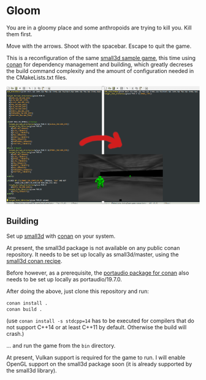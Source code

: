 Gloom
=====

You are in a gloomy place and some anthropoids are trying to kill you.
Kill them first.

Move with the arrows. Shoot with the spacebar. Escape to quit the game.

This is a reconfiguration of the same [small3d sample game](https://github.com/dimi309/small3d-samples/tree/master/gloom), this time using [conan](https://conan.io) for dependency management and building, which greatly decreses the build command complexity and the amount of configuration needed in the CMakeLists.txt files.

![screenshot](screenshot.png)


Building
--------

Set up [small3d](https://github.com/dimi309/small3d-conan) with [conan](https://conan.io) on your system.

At present, the small3d package is not available on any public conan repository. It needs to be set up locally as small3d/master, using the [small3d conan recipe](https://github.com/dimi309/small3d-conan).

Before however, as a prerequisite, the [portaudio package for conan](https://github.com/bincrafters/community/tree/main/recipes/portaudio/19.7.0) also needs to be set up locally as portaudio/19.7.0.

After doing the above, just clone this repository and run:

	conan install .
	conan build .
	
(use `conan install -s stdcpp=14` has to be executed for compilers that do not support C++14 or at least C++11 by default. Otherwise the build will crash.)
	
... and run the game from the `bin` directory.
	
At present, Vulkan support is required for the game to run. I will enable OpenGL support on the small3d package soon (it is already supported by the small3d library).
